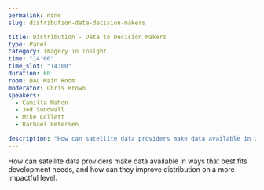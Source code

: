 ```yaml
---
permalink: none
slug: distribution-data-decision-makers

title: Distribution - Data to Decision Makers
type: Panel
category: Imagery To Insight
time: "14:00"
time_slot: "14:00"
duration: 60
room: DAC Main Room
moderator: Chris Brown
speakers:
  - Camilla Mahon
  - Jed Sundwall
  - Mike Collett
  - Rachael Petersen

description: "How can satellite data providers make data available in ways that best fits development needs, and how can they improve distribution on a more impactful level."
---
```

How can satellite data providers make data available in ways that best fits development needs, and how can they improve distribution on a more impactful level.
